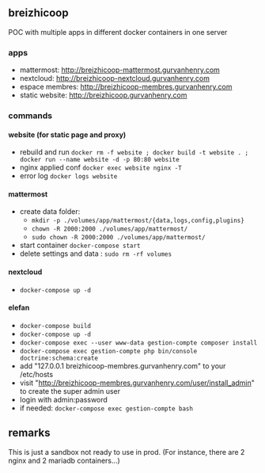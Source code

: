## breizhicoop

POC with multiple apps in different docker containers in one server

### apps
- mattermost: http://breizhicoop-mattermost.gurvanhenry.com 
- nextcloud: http://breizhicoop-nextcloud.gurvanhenry.com
- espace membres: http://breizhicoop-membres.gurvanhenry.com
- static website: http://breizhicoop.gurvanhenry.com

### commands

#### website (for static page and proxy)
- rebuild and run `docker rm -f website ; docker build -t website . ; docker run --name website -d -p 80:80 website`
- nginx applied conf `docker exec website nginx -T`
- error log `docker logs website`

#### mattermost 
- create data folder: 
  - `mkdir -p ./volumes/app/mattermost/{data,logs,config,plugins}`
  - `chown -R 2000:2000 ./volumes/app/mattermost/`
  - `sudo chown -R 2000:2000 ./volumes/app/mattermost/`
- start container `docker-compose start`
- delete settings and data : `sudo rm -rf volumes`

#### nextcloud
- `docker-compose up -d`

#### elefan
- `docker-compose build`
- `docker-compose up -d`
- `docker-compose exec --user www-data gestion-compte composer install`
- `docker-compose exec gestion-compte php bin/console doctrine:schema:create`
- add "127.0.0.1 breizhicoop-membres.gurvanhenry.com" to your /etc/hosts
- visit "http://breizhicoop-membres.gurvanhenry.com/user/install_admin" to create the super admin user
- login with admin:password
- if needed: `docker-compose exec gestion-compte bash`

## remarks
This is just a sandbox not ready to use in prod. (For instance, there are 2 nginx and 2 mariadb containers...)
